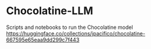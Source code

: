# Chocolatine-LLM
Scripts and notebooks to run the Chocolatine model https://huggingface.co/collections/jpacifico/chocolatine-667595e65eaa9dd299c7f443
